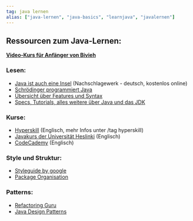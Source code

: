 ```yaml
---
tag: java lernen
alias: ["java-lernen", "java-basics", "learnjava", "javalernen"]
---
```


## Ressourcen zum Java-Lernen:

**[Video-Kurs für Anfänger von Bivieh](<https://www.youtube.com/playlist?list=PLry1c-adUOIF0qnN6OK19L60CK2RXNAm0>)**

### Lesen:
- [Java ist auch eine Insel](<https://openbook.rheinwerk-verlag.de/javainsel/>) (Nachschlagewerk - deutsch, kostenlos online)
- [Schrödinger programmiert Java](<https://www.rheinwerk-verlag.de/schrodinger-programmiert-java_4975/>)
- [Übersicht über Features und Syntax](<https://learnxinyminutes.com/docs/de-de/java-de/>)
- [Specs, Tutorials, alles weitere über Java und das JDK](<https://docs.oracle.com/en/java/javase/16/>)
### Kurse:
- [Hyperskill](<https://hyperskill.org/onboarding>) (Englisch, mehr Infos unter /tag hyperskill)
- [Javakurs der Universität Heslinki](<https://java-programming.mooc.fi/>) (Englisch)
- [CodeCademy](<https://www.codecademy.com/catalog/language/java>)  (Englisch)
### Style und Struktur:
- [Styleguide by google](<https://google.github.io/styleguide/javaguide.html>)
- [Package Organisation](<https://proandroiddev.com/e59921a4dffa>)
### Patterns:
- [Refactoring Guru](<https://refactoring.guru/>)
- [Java Design Patterns](<https://java-design-patterns.com/>)
